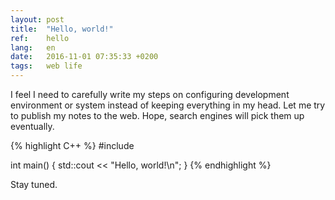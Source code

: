 ```yaml
---
layout: post
title:  "Hello, world!"
ref:    hello
lang:   en
date:   2016-11-01 07:35:33 +0200
tags:   web life
---
```


I feel I need to carefully write my steps on configuring development
environment or system instead of keeping everything in my head. Let me try to
publish my notes to the web. Hope, search engines will pick them up eventually.

{% highlight C++ %}
#include <iostream>

int main()
{
    std::cout << "Hello, world!\n";
}
{% endhighlight %}

Stay tuned.
